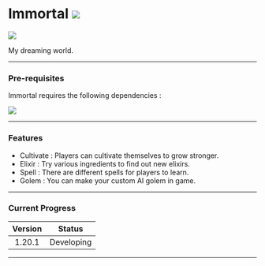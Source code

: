 # Immortal [![](https://cf.way2muchnoise.eu/full_794622_downloads.svg)](https://www.curseforge.com/minecraft/mc-mods/hungteens-lib)

[![](https://cf.way2muchnoise.eu/versions/794622.svg)](https://www.curseforge.com/minecraft/mc-mods/hungteens-lib)

My dreaming world.

---
### Pre-requisites

Immortal requires the following dependencies :

[![]( https://cf.way2muchnoise.eu/title/hungteens-lib.svg)](https://www.curseforge.com/minecraft/mc-mods/hungteens-lib)

---

### Features
* Cultivate : Players can cultivate themselves to grow stronger. 
* Elixir : Try various ingredients to find out new elixirs.
* Spell : There are different spells for players to learn.
* Golem : You can make your custom AI golem in game.


---
### Current Progress

| Version |   Status   |
|:-------:|:----------:|
| 1.20.1  | Developing |
---
